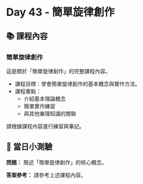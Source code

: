 # Day 43 - 簡單旋律創作

## 📚 課程內容

### 簡單旋律創作

這是關於「簡單旋律創作」的完整課程內容。

- 課程目標：學會簡單旋律創作的基本概念與實作方法。
- 課程重點：
  - 介紹基本理論概念
  - 簡單實作練習
  - 與其他樂理知識的關聯

請根據課程內容進行練習與筆記。

## 🎯 當日小測驗

**問題：** 簡述「簡單旋律創作」的核心概念。

**答案參考：** 請參考上述課程內容。